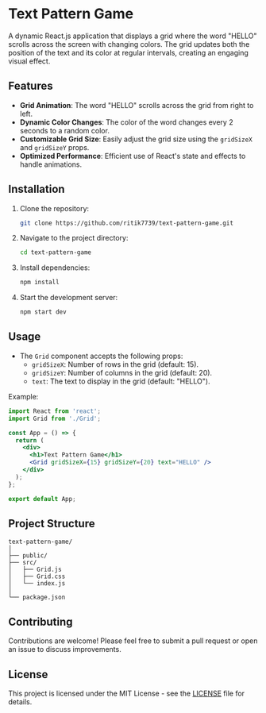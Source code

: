 # Text Pattern Game

A dynamic React.js application that displays a grid where the word "HELLO" scrolls across the screen with changing colors. The grid updates both the position of the text and its color at regular intervals, creating an engaging visual effect.

## Features

- **Grid Animation**: The word "HELLO" scrolls across the grid from right to left.
- **Dynamic Color Changes**: The color of the word changes every 2 seconds to a random color.
- **Customizable Grid Size**: Easily adjust the grid size using the `gridSizeX` and `gridSizeY` props.
- **Optimized Performance**: Efficient use of React's state and effects to handle animations.

## Installation

1. Clone the repository:

   ```bash
   git clone https://github.com/ritik7739/text-pattern-game.git
   ```

2. Navigate to the project directory:

   ```bash
   cd text-pattern-game
   ```

3. Install dependencies:

   ```bash
   npm install
   ```

4. Start the development server:

   ```bash
   npm start dev
   ```

## Usage

- The `Grid` component accepts the following props:
  - `gridSizeX`: Number of rows in the grid (default: 15).
  - `gridSizeY`: Number of columns in the grid (default: 20).
  - `text`: The text to display in the grid (default: "HELLO").

Example:

```jsx
import React from 'react';
import Grid from './Grid';

const App = () => {
  return (
    <div>
      <h1>Text Pattern Game</h1>
      <Grid gridSizeX={15} gridSizeY={20} text="HELLO" />
    </div>
  );
};

export default App;
```

## Project Structure

```
text-pattern-game/
│
├── public/
├── src/
│   ├── Grid.js
│   ├── Grid.css
│   └── index.js
│
└── package.json
```

## Contributing

Contributions are welcome! Please feel free to submit a pull request or open an issue to discuss improvements.

## License

This project is licensed under the MIT License - see the [LICENSE](LICENSE) file for details.
